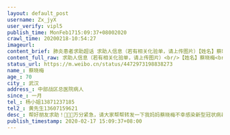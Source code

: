 ```yaml
---
layout: default_post
username: Zx_jyX
user_verify: vipl5
publish_time: MonFeb1715:09:37+08002020
crawl_time: 20200218-10:54:27
imageurl: 
content_brief: 肺炎患者求助超话 求助人信息（若有相关化验单，请上传图片）【姓名】蔡晓梅【年龄】70【所在城市】武汉【所在小区、社区】中部战区总医院病人【患病时间】一月【联系方式】杨小姐13871237185【其他紧急联系人】黄先生13607159621【病情描述】帮好朋友求助！ 🙏🙏🙏万分紧急，请大家 ...全文
content_full_raw: 求助人信息（若有相关化验单，请上传图片）<br/>【姓名】蔡晓梅<br/>【年龄】70<br/>【所在城市】武汉<br/>【所在小区、社区】中部战区总医院病人<br/>【患病时间】一月<br/>【联系方式】杨小姐13871237185<br/>【其他紧急联系人】黄先生13607159621<br/>【病情描述】帮好朋友求助！🙏🙏🙏万分紧急，请大家帮帮转发一下：我妈妈蔡晓梅不幸感染新型冠状病毒肺炎，目前病情危重，正在进行Ecmo治疗，经主管医师同意，需进行抗体血清治疗，急需“A”型，RH（+），康复14天新冠病人的血清，有合适的好心人请帮帮我妈妈渡过难关。我们全家表示衷心的感谢，愿好心的人们一生平安，请你们救救我妈妈！联系方式：黄先生13607159621杨小姐：13871237185有意捐献者去武汉市中心血站（血液中心）指明捐献给中部战区总医院病人蔡晓梅
status_url: https://m.weibo.cn/status/4472973198838273
name_: 蔡晓梅
age_: 70
city_: 武汉
address_: 中部战区总医院病人
since_: 一月
tel_: 杨小姐13871237185
tel2_: 黄先生13607159621
desc_: 帮好朋友求助！🙏🙏🙏万分紧急，请大家帮帮转发一下我妈妈蔡晓梅不幸感染新型冠状病毒肺炎，目前病情危重，正在进行Ecmo治疗，经主管医师同意，需进行抗体血清治疗，急需“A”型，RH（+），康复14天新冠病人的血清，有合适的好心人请帮帮我妈妈渡过难关。我们全家表示衷心的感谢，愿好心的人们一生平安，请你们救救我妈妈！联系方式黄先生13607159621杨小姐13871237185有意捐献者去武汉市中心血站（血液中心）指明捐献给中部战区总医院病人蔡晓梅
publish_timestamp: 2020-02-17 15:09:37+08:00
---
```

